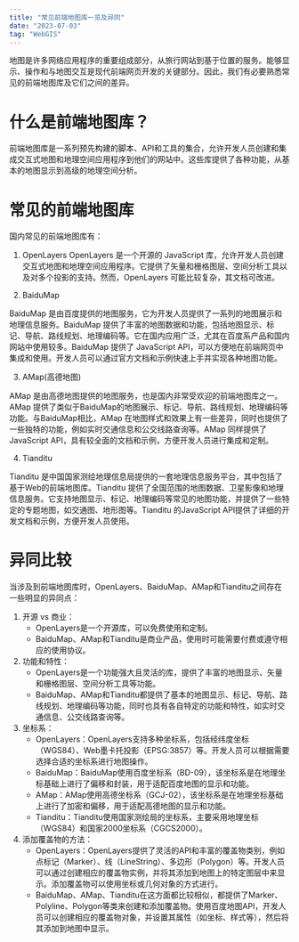 ```yaml
---
title: "常见前端地图库一览及异同"
date: "2023-07-03"
tag: "WebGIS"
---
```


地图是许多网络应用程序的重要组成部分，从旅行网站到基于位置的服务。能够显示、操作和与地图交互是现代前端网页开发的关键部分。因此，我们有必要熟悉常见的前端地图库及它们之间的差异。

# 什么是前端地图库？

前端地图库是一系列预先构建的脚本、API和工具的集合，允许开发人员创建和集成交互式地图和地理空间应用程序到他们的网站中。这些库提供了各种功能，从基本的地图显示到高级的地理空间分析。

# 常见的前端地图库

国内常见的前端地图库有：

1. OpenLayers
    OpenLayers 是一个开源的 JavaScript 库，允许开发人员创建交互式地图和地理空间应用程序。它提供了矢量和栅格图层、空间分析工具以及对多个投影的支持。然而，OpenLayers 可能比较复杂，其文档可改进。

2. BaiduMap

  BaiduMap 是由百度提供的地图服务，它为开发人员提供了一系列的地图展示和地理信息服务。BaiduMap 提供了丰富的地图数据和功能，包括地图显示、标记、导航、路线规划、地理编码等。它在国内应用广泛，尤其在百度系产品和国内网站中使用较多。BaiduMap 提供了 JavaScript API，可以方便地在前端网页中集成和使用。开发人员可以通过官方文档和示例快速上手并实现各种地图功能。	

3. AMap(高德地图)

  AMap 是由高德地图提供的地图服务，也是国内非常受欢迎的前端地图库之一。AMap 提供了类似于BaiduMap的地图展示、标记、导航、路线规划、地理编码等功能。与BaiduMap相比，AMap 在地图样式和效果上有一些差异，同时也提供了一些独特的功能，例如实时交通信息和公交线路查询等。AMap 同样提供了 JavaScript API，具有较全面的文档和示例，方便开发人员进行集成和定制。

4. Tianditu

  Tianditu 是中国国家测绘地理信息局提供的一套地理信息服务平台，其中包括了基于Web的前端地图库。Tianditu 提供了全国范围的地图数据、卫星影像和地理信息服务。它支持地图显示、标记、地理编码等常见的地图功能，并提供了一些特定的专题地图，如交通图、地形图等。Tianditu 的JavaScript API提供了详细的开发文档和示例，方便开发人员使用。

# 异同比较

当涉及到前端地图库时，OpenLayers、BaiduMap、AMap和Tianditu之间存在一些明显的异同点：

1. 开源 vs 商业：
   - OpenLayers是一个开源库，可以免费使用和定制。
   - BaiduMap、AMap和Tianditu是商业产品，使用时可能需要付费或遵守相应的使用协议。
3. 功能和特性：
   - OpenLayers是一个功能强大且灵活的库，提供了丰富的地图显示、矢量和栅格图层、空间分析工具等功能。
   - BaiduMap、AMap和Tianditu都提供了基本的地图显示、标记、导航、路线规划、地理编码等功能，同时也具有各自特定的功能和特性，如实时交通信息、公交线路查询等。
6. 坐标系：
   - OpenLayers：OpenLayers支持多种坐标系，包括经纬度坐标（WGS84）、Web墨卡托投影（EPSG:3857）等。开发人员可以根据需要选择合适的坐标系进行地图操作。
   - BaiduMap：BaiduMap使用百度坐标系（BD-09），该坐标系是在地理坐标基础上进行了偏移和封装，用于适配百度地图的显示和功能。
   - AMap：AMap使用高德坐标系（GCJ-02），该坐标系是在地理坐标基础上进行了加密和偏移，用于适配高德地图的显示和功能。
   - Tianditu：Tianditu使用国家测绘局的坐标系，主要采用地理坐标（WGS84）和国家2000坐标系（CGCS2000）。
7. 添加覆盖物的方法：
   - OpenLayers：OpenLayers提供了灵活的API和丰富的覆盖物类别，例如点标记（Marker）、线（LineString）、多边形（Polygon）等。开发人员可以通过创建相应的覆盖物实例，并将其添加到地图上的特定图层中来显示。添加覆盖物可以使用坐标或几何对象的方式进行。
   - BaiduMap、AMap、Tianditu在这方面都比较相似，都提供了Marker、Polyline、Polygon等类来创建和添加覆盖物。使用百度地图API，开发人员可以创建相应的覆盖物对象，并设置其属性（如坐标、样式等），然后将其添加到地图中显示。
